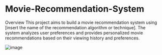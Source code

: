 # Movie-Recommendation-System
Overview
This project aims to build a movie recommendation system using [insert the name of the recommendation algorithm or technique]. The system analyzes user preferences and provides personalized movie recommendations based on their viewing history and preferences.

![image](https://github.com/Kaviyarasu-S007/Movie-Recommendation-System/assets/151661034/048a55da-fbfc-4e41-b9b8-f7a486d5b482)

